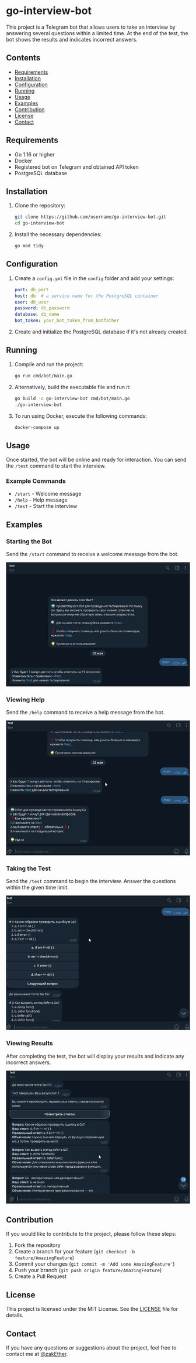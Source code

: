 # go-interview-bot

This project is a Telegram bot that allows users to take an interview by answering several questions within a limited time. At the end of the test, the bot shows the results and indicates incorrect answers.

## Contents

- [Requirements](#requirements)
- [Installation](#installation)
- [Configuration](#configuration)
- [Running](#running)
- [Usage](#usage)
- [Examples](#examples)
- [Contribution](#contribution)
- [License](#license)
- [Contact](#contact)

## Requirements

- Go 1.16 or higher
- Docker
- Registered bot on Telegram and obtained API token
- PostgreSQL database

## Installation

1. Clone the repository:

    ```bash
    git clone https://github.com/username/go-interview-bot.git
    cd go-interview-bot
    ```

2. Install the necessary dependencies:

    ```bash
    go mod tidy
    ```

## Configuration

1. Create a `config.yml` file in the `config` folder and add your settings:

    ```yaml
    port: db_port      
    host: db  # a service name for the PostgreSQL container
    user: db_user     
    password: db_password 
    database: db_name   
    bot_token: your_bot_token_from_botfather
    ```

2. Create and initialize the PostgreSQL database if it's not already created.

## Running

1. Compile and run the project:

    ```bash
    go run cmd/bot/main.go
    ```

2. Alternatively, build the executable file and run it:

    ```bash
    go build -o go-interview-bot cmd/bot/main.go
    ./go-interview-bot
    ```

3. To run using Docker, execute the following commands:

    ```bash
    docker-compose up
    ```

## Usage

Once started, the bot will be online and ready for interaction. You can send the `/test` command to start the interview.

### Example Commands

- `/start` - Welcome message
- `/help` - Help message
- `/test` - Start the interview

## Examples

### Starting the Bot

Send the `/start` command to receive a welcome message from the bot.

![Start Command](media/start_command.png)

### Viewing Help

Send the `/help` command to receive a help message from the bot.

![Help Command](media/help_command.png)

### Taking the Test

Send the `/test` command to begin the interview. Answer the questions within the given time limit.

![Test Command](media/test_command.png)

### Viewing Results

After completing the test, the bot will display your results and indicate any incorrect answers.

![Results](media/results.png)

## Contribution

If you would like to contribute to the project, please follow these steps:

1. Fork the repository
2. Create a branch for your feature (`git checkout -b feature/AmazingFeature`)
3. Commit your changes (`git commit -m 'Add some AmazingFeature'`)
4. Push your branch (`git push origin feature/AmazingFeature`)
5. Create a Pull Request

## License

This project is licensed under the MIT License. See the [LICENSE](LICENSE) file for details.

## Contact

If you have any questions or suggestions about the project, feel free to contact me at [@zakEther](https://t.me/zakEther).
